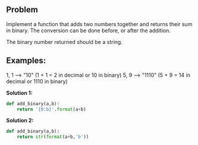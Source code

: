 ## Problem

Implement a function that adds two numbers together and returns their sum in binary. The conversion can be done before, or after the addition.

The binary number returned should be a string.

## Examples:

1, 1 --> "10" (1 + 1 = 2 in decimal or 10 in binary)
5, 9 --> "1110" (5 + 9 = 14 in decimal or 1110 in binary)

**Solution 1:**

```python
def add_binary(a,b):
    return '{0:b}'.format(a+b)
```

**Solution 2:**

```python
def add_binary(a,b):
    return str(format(a+b,'b'))
```
